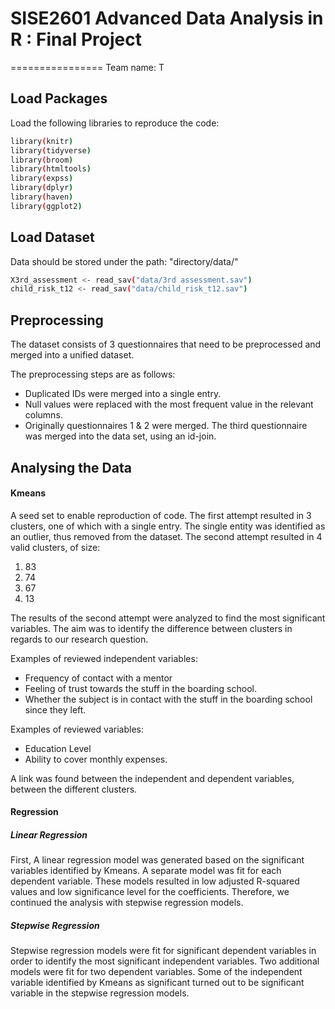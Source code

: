 # SISE2601 Advanced Data Analysis in R : Final Project
================
Team name: T

## Load Packages

Load the following libraries to reproduce the code:
```bash
library(knitr)
library(tidyverse)
library(broom)
library(htmltools)
library(expss)
library(dplyr)
library(haven)
library(ggplot2)
```
## Load Dataset
Data should be stored under the path: "directory/data/"
```bash
X3rd_assessment <- read_sav("data/3rd assessment.sav")
child_risk_t12 <- read_sav("data/child_risk_t12.sav")
```

## Preprocessing
The dataset consists of 3 questionnaires that need to be preprocessed and merged into a unified dataset.

The preprocessing steps are as follows:
* Duplicated IDs were merged into a single entry.
* Null values were replaced with the most frequent value in the relevant columns.
* Originally questionnaires 1 & 2 were merged. The third questionnaire was merged into the data set, using an id-join.

## Analysing the Data

#### Kmeans
A seed set to enable reproduction of code.
The first attempt resulted in 3 clusters, one of which with a single entry. 
The single entity was identified as an outlier, thus removed from the dataset.
The second attempt resulted in 4 valid clusters, of size:
1. 83
2. 74
3. 67
4. 13

The results of the second attempt were analyzed to find the most significant variables. The aim was to identify the difference between clusters in regards to our research question.

Examples of reviewed independent variables:
* Frequency of contact with a mentor
* Feeling of trust towards the stuff in the boarding school.
* Whether the subject is in contact with the stuff in the boarding school since they left.

Examples of reviewed variables:
* Education Level
* Ability to cover monthly expenses.

A link was found between the independent and dependent variables, between the different clusters.

#### Regression

##### Linear Regression
First, A linear regression model was generated based on the significant variables identified by Kmeans. 
A separate model was fit for each dependent variable.
These models resulted in low adjusted R-squared values and low significance level for the coefficients.
Therefore, we continued the analysis with stepwise regression models.

##### Stepwise Regression
Stepwise regression models were fit for significant dependent variables in order to identify the most significant independent variables.
Two additional models were fit for two dependent variables.
Some of the independent variable identified by Kmeans as significant turned out to be significant variable in the stepwise regression models.
